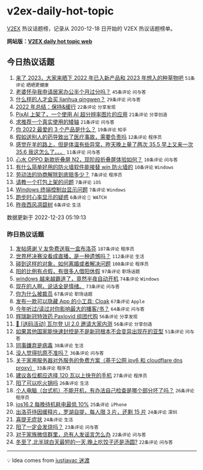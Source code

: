 # v2ex-daily-hot-topic

[V2EX](https://www.v2ex.com/) 热议话题榜，记录从 2020-12-18 日开始的 V2EX 热议话题榜单。

**网站版：[V2EX daily hot topic web](https://boojack.github.io/v2ex-daily-hot-topic-web/)**

## 今日热议话题

<!-- TODAY BEGIN -->

1. [来了 2023，大家来晒下 2022 年已入新产品和 2023 年想入的种草物吧](https://www.v2ex.com/t/904249) `51条评论` `晒晒更健康`
1. [老婆怀孕我申请居家办公半个月过分吗？](https://www.v2ex.com/t/904239) `45条评论` `问与答`
1. [什么样的人才会买 lianhua qingwen？](https://www.v2ex.com/t/904257) `29条评论` `问与答`
1. [2022 年总结：保持&缓行](https://www.v2ex.com/t/904233) `22条评论` `分享发现`
1. [PixAI 上架了，一个使用 AI 超分辨率图片的应用](https://www.v2ex.com/t/904238) `21条评论` `分享创造`
1. [求推荐一个真实使用的矮轴](https://www.v2ex.com/t/904227) `21条评论` `问与答`
1. [你 2022 最爱的 3 个产品是什么？](https://www.v2ex.com/t/904256) `19条评论` `知乎`
1. [假如送别人的药导致出了医疗事故，需要负责吗](https://www.v2ex.com/t/904267) `12条评论` `程序员`
1. [感觉在羊的路上，但是体温有些异常，昨天晚上量了两次 35.5 早上又来一次 35.6 我这怎么了。。。](https://www.v2ex.com/t/904250) `11条评论` `问与答`
1. [心水 OPPO 新款折叠屏 N2，现阶段折叠屏体验如何？](https://www.v2ex.com/t/904255) `10条评论` `问与答`
1. [有什么简单好用的防火墙软件能接替 win 防火墙的](https://www.v2ex.com/t/904230) `10条评论` `Windows`
1. [劳动法的协商解除到底赔多少？](https://www.v2ex.com/t/904260) `7条评论` `程序员`
1. [请教一个打包上架的问题](https://www.v2ex.com/t/904236) `7条评论` `iOS`
1. [Windows 终端控制台显示问题](https://www.v2ex.com/t/904234) `7条评论` `Windows`
1. [跑步时心率显示的疑惑](https://www.v2ex.com/t/904259) `6条评论` ` WATCH`
1. [昨夜西风凋碧树](https://www.v2ex.com/t/904243) `6条评论` `生活`

数据更新于 2022-12-23 05:19:13

<!-- TODAY END -->

### 昨日热议话题

<!-- YESTERDAY BEGIN -->

1. [发帖感谢 V 友免费送我一盒布洛芬](https://www.v2ex.com/t/904082) `187条评论` `程序员`
1. [世界杯决赛没看成直播，是一种遗憾吗？](https://www.v2ex.com/t/904053) `112条评论` `生活`
1. [碰到这样的对象，如何离婚或者解决问题](https://www.v2ex.com/t/904157) `108条评论` `程序员`
1. [阳的比例有点假，有很多人借阳休假](https://www.v2ex.com/t/904124) `97条评论` `职场话题`
1. [windows 越来越霸道了，竟然半夜自动开机](https://www.v2ex.com/t/904068) `74条评论` `Windows`
1. [现在的人啊，说话全是情绪。](https://www.v2ex.com/t/904130) `73条评论` `问与答`
1. [你为什么被裁员](https://www.v2ex.com/t/904066) `67条评论` `职场话题`
1. [发布一款可以隐藏 App 的小工具: Cloak](https://www.v2ex.com/t/904132) `67条评论` `Apple`
1. [今年听过/读过对你影响最大的播客/书？](https://www.v2ex.com/t/904057) `64条评论` `问与答`
1. [辉瑞新冠特效药 Paxlovid 组团代购](https://www.v2ex.com/t/904193) `56条评论` `分享发现`
1. [🎁 [送码活动] 瓦尔登 UI 2.0 邀请大家内测](https://www.v2ex.com/t/904060) `56条评论` `分享创造`
1. [如果其他国家能快速封控是不是新冠根本不会变异出现在的亚型](https://www.v2ex.com/t/904184) `51条评论` `问与答`
1. [同事嫌弃是病毒](https://www.v2ex.com/t/904151) `38条评论` `生活`
1. [没人觉得抗原不准吗？](https://www.v2ex.com/t/904125) `36条评论` `问与答`
1. [关于家用服务器对外服务的免费方案（基于公网 ipv6 和 cloudflare dns proxy）](https://www.v2ex.com/t/904139) `33条评论` `程序员`
1. [建议各位都应选择 120 瓦以上快充的手机](https://www.v2ex.com/t/904204) `27条评论` `程序员`
1. [阳了可以吃火锅吗](https://www.v2ex.com/t/904163) `26条评论` `生活`
1. [个人电脑（台式机）不能开机，有办法自己检查是哪个部分坏了吗？](https://www.v2ex.com/t/904091) `26条评论` `程序员`
1. [ios16.2 每晚待机耗电最低 10%](https://www.v2ex.com/t/904054) `25条评论` `iPhone`
1. [出洛芬待因缓释片，罗湖自提，每人限 3 片，还剩 15 片](https://www.v2ex.com/t/904093) `24条评论` `深圳`
1. [喜提无症状](https://www.v2ex.com/t/904055) `24条评论` `生活`
1. [阳了一定会发烧吗？](https://www.v2ex.com/t/904061) `23条评论` `问与答`
1. [对于家族微信群里，总有人发谣言怎么办](https://www.v2ex.com/t/904165) `22条评论` `问与答`
1. [冬至了,北半球白天最短的一天,晚上吃饺子还是汤圆?](https://www.v2ex.com/t/904143) `22条评论` `问与答`

<!-- YESTERDAY END -->

---

💡 Idea comes from [justjavac 迷渡](https://github.com/justjavac/)

